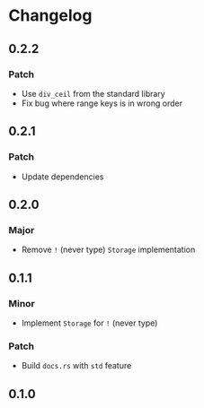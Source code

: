 # Changelog

## 0.2.2

### Patch

- Use `div_ceil` from the standard library
- Fix bug where range keys is in wrong order

## 0.2.1

### Patch

- Update dependencies

## 0.2.0

### Major

- Remove `!` (never type) `Storage` implementation

## 0.1.1

### Minor

- Implement `Storage` for `!` (never type)

### Patch

- Build `docs.rs` with `std` feature

## 0.1.0

<!-- Increment to skip CHANGELOG.md test: 3 -->
